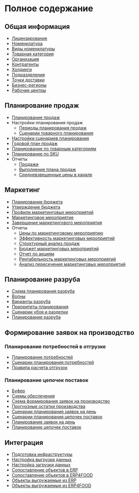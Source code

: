 ﻿# Полное содержание

<h2> Общая информация </h2>

- [Лицензирование](CommonInformation/Licensing.md)
- [Номенклатура](CommonInformation/Nomenclature.md)
- [Виды номенклатуры](CommonInformation/KindOfNomenclature.md)
- [Товарная категория](CommonInformation/РroductCategory.md)
- [Организация](CommonInformation/Organization.md)
- [Контрагенты](CommonInformation/Contractor.md)
- [Холдинги](CommonInformation/Holding.md)
- [Подразделения](CommonInformation/Department.md)
- [Точки доставки](CommonInformation/DeliveryPoint.md)
- [Бизнес-регионы](CommonInformation/BusinessRegion.md)
- [Рабочие центры](CommonInformation/WorkCenter.md)

<h2> Планирование продаж </h2>

- [Планирование продаж](SalesPlanning/SalesPlanning.md)
- Настройки планирования продаж
    - [Периоды планирования продаж](SalesPlanning/SalesPlanningSettings/SalesPlanningPeriods.md)
    - [Сценарии товарного планирования](SalesPlanning/SalesPlanningSettings/CommodityPlanningScenarios.md)
- [Настройки сценариев планирования](SalesPlanning/PlanningScenarioSettings.md)
- [Годовой план продаж](SalesPlanning/AnnualSalesPlan.md)
- [Планирование по товарным категориям](SalesPlanning/PlanningByProductCategories.md)
- [Планирование по SKU](SalesPlanning/PlanningBySKU.md)
- Отчеты
    - [Продажи](SalesPlanning/Reports/Sales.md)
    - [Выполнение плана продаж](SalesPlanning/Reports/ImplementationSalesPlan.md)
    - [Средневзвешенные цены в канале](SalesPlanning/Reports/WeightedAveragePricesInChannel.md)

<h2> Маркетинг </h2>

- [Планирование бюджета](Marketing/BudgetPlanning.md)
- [Утверждение бюджета](Marketing/BudgetApproval.md)
- [Профили маркетинговых мероприятий](Marketing/MarketingEventProfiles.md)
- [Маркетинговое мероприятие](Marketing/MarketingEvent.md)
- [Завершение маркетингового мероприятия](Marketing/CompletionMarketingEvent.md)
- Отчеты
    - [Цены по маркетинговому мероприятию](Marketing/Reports/PricesMarketingEvent.md)
    - [Эффективность маркетинговых мероприятий](Marketing/Reports/EffectivenessMarketingActivities.md)
    - [Структурный анализ продаж](Marketing/Reports/StructuralAnalysisSales.md)
    - [Бюджет маркетинговых мероприятий](Marketing/Reports/BudgetMarketingEvents.md)
    - [Отчет по акциям](Marketing/Reports/StockReport.md)
    - [Рентабельность маркетинговых мероприятий](Marketing/Reports/ProfitabilityMarketingActivities.md)
    - [Анализ пересечения маркетинговых мероприятий](Marketing/Reports/AnalysisIntersectionMarketingActivities.md)

<h2> Планирование разруба </h2>

- [Схема планирования разруба](Cutting/SchemeCutting.md)
- [Волны](Cutting/Waves.md)
- [Варианты разруба](Cutting/CuttingOptions.md)
- [Приоритеты планирования](Cutting/PlanningPriorities.md)
- [Сценарии убоя и разделки](Cutting/SlaughterAndButcheringScenarios.md)
- [Планирование разруба](Cutting/PlanningOfTheCut.md)

<h2> Формирование заявок на производство </h2>

<h3> Планирование потребностей в отгрузке </h3>

- [Планирование потребностей](SCP/ShipmentRequirementsPlanning/NeedsPlanning.md)
- [Сценарии планирования потребностей](SCP/ShipmentRequirementsPlanning/NeedsPlanningScenarios.md)
- [Правила расчета отгрузок](SCP/ShipmentRequirementsPlanning/RulesForCalculatingShipments.md)

<h3> Планирование цепочек поставок </h3>

- [Буфер](SCP/SupplyChainPlanning/Buffer.md)
- [Схемы обеспечения](SCP/SupplyChainPlanning/ProvisionScheme.md)
- [Схема формирования заявок на производство](SCP/SupplyChainPlanning/SchemeSCP.md)
- [Прогнозные остатки производства](SCP/SupplyChainPlanning/ProductionResidues.md)
- [Сценарии планирования заявок на день](SCP/SupplyChainPlanning/ScenariosForPlanningRequestsForTheDay.md)
- [Сценарии планирования цепочек поставок](SCP/SupplyChainPlanning/SupplyChainPlanningScenarios.md)
- [Планирование заявок на день](SCP/SupplyChainPlanning/PlanningRequestsForTheDay.md)
- [Планирование цепочек поставок](SCP/SupplyChainPlanning/SupplyChainPlanning.md)

<h2> Интеграция </h2>

- [Подготовка инфраструктуры](Integration/InfrastructurePreparation.md)
- [Настройка выгрузки данных](Integration/ConfiguringDataUnloading.md)
- [Настройка загрузки данных](Integration/ConfiguringDataLoading.md)
- [Сопоставление объектов в ERP](Integration/ObjectMappingInERP.md)
- [Сопоставление объектов в ERP4FOOD](Integration/ObjectMappingInERP4FOOD.md)
- [Объекты выгружаемые из ERP](Integration/ObjectsUnloadedFromERP.md)
- [Объекты выгружаемые из ERP4FOOD](Integration/ObjectsUnloadedFromERP4FOOD.md)
